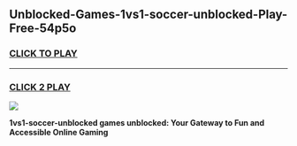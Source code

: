 
## Unblocked-Games-1vs1-soccer-unblocked-Play-Free-54p5o
<h3>
<a href="https://premium76.site?title=1vs1-soccer-unblocked&ref=19M">CLICK TO PLAY</a></h3>
<hr>

<h3>
<a href="https://premium76.site?title=1vs1-soccer-unblocked&ref=19M">CLICK 2 PLAY</a>
  
</h3>

<a href="https://premium76.site?title=1vs1-soccer-unblocked&ref=19M"><img src="https://clearcache.store/games.png"></a>


**1vs1-soccer-unblocked games unblocked: Your Gateway to Fun and Accessible Online Gaming**
